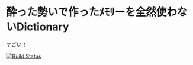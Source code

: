 # 酔った勢いで作ったﾒﾓﾘーを全然使わないDictionary
すごい！

[![Build Status](https://travis-ci.org/sazae657/FileDictionary.svg?branch=master)](https://travis-ci.org/sazae657/FileDictionary)
